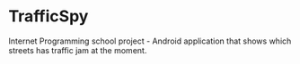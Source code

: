 # TrafficSpy
Internet Programming school project - Android application that shows which streets has traffic jam at the moment.
